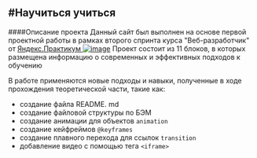 #Научиться учиться
---
####Описание проекта
Данный сайт был выполнен на основе первой проектной работы в рамках второго спринта курса "Веб-разработчик" от [Яндекс.Практикум ![image](https://i.ibb.co/BZWMYRt/image.png)](https://practicum.yandex.ru/)
Проект состоит из 11 блоков, в которых размещена информацию о современных и эффективных подходов к обучению

 В работе применяются новые подходы и навыки, полученные в ходе прохождения теоретической части, такие как:

* создание файла README. md
* создание файловой структуры по БЭМ
* создание анимации для объектов `animation`
* создание кейфреймов `@keyframes`
* создание плавного перехода для ссылок `transition`
* добавление видео с помощью тега `<iframe>`

